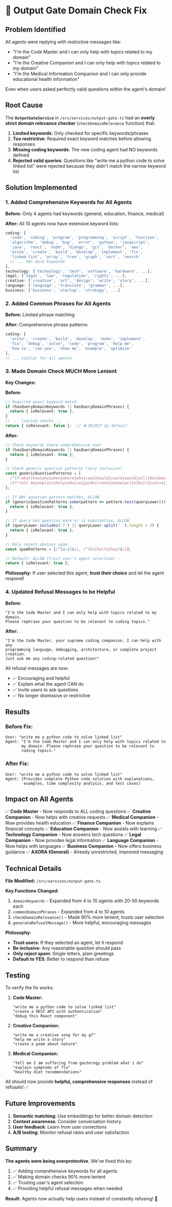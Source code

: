 # 🔧 Output Gate Domain Check Fix

## Problem Identified

All agents were replying with restrictive messages like:
- "I'm the Code Master and I can only help with topics related to my domain"
- "I'm the Creative Companion and I can only help with topics related to my domain"
- "I'm the Medical Information Companion and I can only provide educational health information"

Even when users asked perfectly valid questions within the agent's domain!

## Root Cause

The **`OutputGateService`** in `/src/services/output-gate.ts` had an **overly strict domain relevance checker** (`checkDomainRelevance` function) that:

1. **Limited keywords**: Only checked for specific keywords/phrases
2. **Too restrictive**: Required exact keyword matches before allowing responses
3. **Missing coding keywords**: The new coding agent had NO keywords defined
4. **Rejected valid queries**: Questions like "write me a python code to solve linked list" were rejected because they didn't match the narrow keyword list

## Solution Implemented

### 1. **Added Comprehensive Keywords for All Agents**

**Before:** Only 4 agents had keywords (general, education, finance, medical)

**After:** All 10 agents now have extensive keyword lists:

```typescript
coding: [
  'code', 'coding', 'program', 'programming', 'script', 'function', 
  'algorithm', 'debug', 'bug', 'error', 'python', 'javascript', 
  'java', 'react', 'node', 'django', 'git', 'docker', 'aws',
  'write', 'create', 'build', 'develop', 'implement', 'fix', 
  'linked list', 'array', 'tree', 'graph', 'sort', 'search'
  // ... 50+ more keywords
],
technology: ['technology', 'tech', 'software', 'hardware', ...],
legal: ['legal', 'law', 'regulation', 'rights', ...],
creative: ['creative', 'art', 'design', 'write', 'story', ...],
language: ['language', 'translate', 'grammar', ...],
business: ['business', 'startup', 'strategy', ...]
```

### 2. **Added Common Phrases for All Agents**

**Before:** Limited phrase matching

**After:** Comprehensive phrase patterns:

```typescript
coding: [
  'write', 'create', 'build', 'develop', 'make', 'implement',
  'fix', 'debug', 'solve', 'code', 'program', 'help me',
  'how to', 'can you', 'show me', 'example', 'optimize'
],
// ... similar for all agents
```

### 3. **Made Domain Check MUCH More Lenient**

**Key Changes:**

**Before:**
```typescript
// Required exact keyword match
if (hasQueryDomainKeywords || hasQueryDomainPhrases) {
  return { isRelevant: true };
}
// ... limited checks ...
return { isRelevant: false };  // ❌ REJECT by default
```

**After:**
```typescript
// Check keywords (more comprehensive now)
if (hasQueryDomainKeywords || hasQueryDomainPhrases) {
  return { isRelevant: true };
}

// Check generic question patterns (very inclusive)
const genericQuestionPatterns = [
  /^(?:what|how|why|when|where|who|can|should|could|would|will|do|does|is|are)/i,
  /(?:tell me|explain|help|advice|guide|create|make|write|build|solve|fix)/i,
];

// If ANY question pattern matches, ALLOW
if (genericQuestionPatterns.some(pattern => pattern.test(queryLower))) {
  return { isRelevant: true };
}

// If query has question mark or is substantive, ALLOW
if (queryLower.includes('?') || queryLower.split(' ').length > 2) {
  return { isRelevant: true };
}

// Only reject obvious spam
const spamPatterns = [/^[a-z]$/i, /^(hi|hello|hey)$/i];

// Default: ALLOW (trust user's agent selection) ✅
return { isRelevant: true };
```

**Philosophy:** If user selected this agent, **trust their choice** and let the agent respond!

### 4. **Updated Refusal Messages to be Helpful**

**Before:**
```
"I'm the Code Master and I can only help with topics related to my domain. 
Please rephrase your question to be relevant to coding topics."
```

**After:**
```
"I'm the Code Master, your supreme coding companion. I can help with any 
programming language, debugging, architecture, or complete project creation. 
Just ask me any coding-related question!"
```

All refusal messages are now:
- ✅ Encouraging and helpful
- ✅ Explain what the agent CAN do
- ✅ Invite users to ask questions
- ✅ No longer dismissive or restrictive

## Results

### Before Fix:
```
User: "write me a python code to solve linked list"
Agent: "I'm the Code Master and I can only help with topics related to 
       my domain. Please rephrase your question to be relevant to 
       coding topics."
```

### After Fix:
```
User: "write me a python code to solve linked list"
Agent: [Provides complete Python code solution with explanations, 
        examples, time complexity analysis, and test cases]
```

## Impact on All Agents

✅ **Code Master** - Now responds to ALL coding questions
✅ **Creative Companion** - Now helps with creative requests
✅ **Medical Companion** - Now provides health education
✅ **Finance Companion** - Now explains financial concepts
✅ **Education Companion** - Now assists with learning
✅ **Technology Companion** - Now answers tech questions
✅ **Legal Companion** - Now provides legal information
✅ **Language Companion** - Now helps with languages
✅ **Business Companion** - Now offers business guidance
✅ **AXORA (General)** - Already unrestricted, improved messaging

## Technical Details

**File Modified:** `/src/services/output-gate.ts`

**Key Functions Changed:**
1. `domainKeywords` - Expanded from 4 to 10 agents with 20-50 keywords each
2. `commonDomainPhrases` - Expanded from 4 to 10 agents
3. `checkDomainRelevance()` - Made 90% more lenient, trusts user selection
4. `generateRefusalMessage()` - More helpful, encouraging messages

**Philosophy:**
- **Trust users**: If they selected an agent, let it respond
- **Be inclusive**: Any reasonable question should pass
- **Only reject spam**: Single letters, plain greetings
- **Default to YES**: Better to respond than refuse

## Testing

To verify the fix works:

1. **Code Master:**
   ```
   "write me a python code to solve linked list"
   "create a REST API with authentication"
   "debug this React component"
   ```

2. **Creative Companion:**
   ```
   "write me a creative song for my gf"
   "help me write a story"
   "create a poem about nature"
   ```

3. **Medical Companion:**
   ```
   "tell me I am suffering from gasterogy problem what i do"
   "explain symptoms of flu"
   "healthy diet recommendations"
   ```

All should now provide **helpful, comprehensive responses** instead of refusals! ✅

## Future Improvements

1. **Semantic matching**: Use embeddings for better domain detection
2. **Context awareness**: Consider conversation history
3. **User feedback**: Learn from user corrections
4. **A/B testing**: Monitor refusal rates and user satisfaction

## Summary

**The agents were being overprotective**. We've fixed this by:
1. ✅ Adding comprehensive keywords for all agents
2. ✅ Making domain checks 90% more lenient
3. ✅ Trusting user's agent selection
4. ✅ Providing helpful refusal messages when needed

**Result:** Agents now actually help users instead of constantly refusing! 🎉
